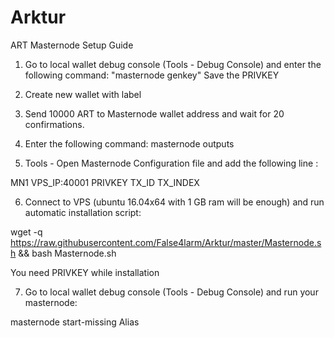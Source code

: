 # Arktur


ART Masternode Setup Guide

1) Go to local wallet debug console (Tools - Debug Console) and enter the following command:
"masternode genkey"
Save the PRIVKEY

2) Create new wallet with label

3) Send 10000 ART to Masternode wallet address and wait for 20 confirmations.

4) Enter the following command:
masternode outputs

5) Tools - Open Masternode Configuration file and add the following line :


MN1 VPS_IP:40001 PRIVKEY TX_ID TX_INDEX

6) Connect to VPS (ubuntu 16.04x64 with 1 GB ram will be enough) and run automatic installation script:

wget -q https://raw.githubusercontent.com/False4larm/Arktur/master/Masternode.sh && bash Masternode.sh

You need PRIVKEY while installation

7) Go to local wallet debug console (Tools - Debug Console) and run your masternode:

masternode start-missing Alias
